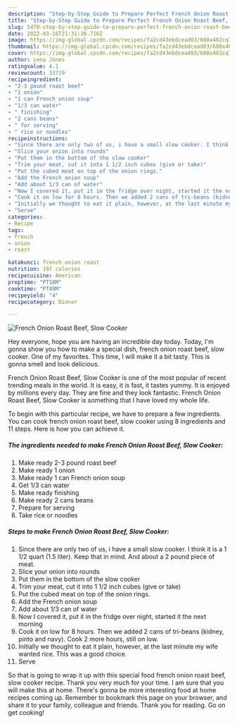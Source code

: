 ```yaml
---
description: "Step-by-Step Guide to Prepare Perfect French Onion Roast Beef, Slow Cooker"
title: "Step-by-Step Guide to Prepare Perfect French Onion Roast Beef, Slow Cooker"
slug: 5470-step-by-step-guide-to-prepare-perfect-french-onion-roast-beef-slow-cooker
date: 2022-03-16T21:31:36.716Z
image: https://img-global.cpcdn.com/recipes/fa2cd43ebdcead03/680x482cq70/french-onion-roast-beef-slow-cooker-recipe-main-photo.jpg
thumbnail: https://img-global.cpcdn.com/recipes/fa2cd43ebdcead03/680x482cq70/french-onion-roast-beef-slow-cooker-recipe-main-photo.jpg
cover: https://img-global.cpcdn.com/recipes/fa2cd43ebdcead03/680x482cq70/french-onion-roast-beef-slow-cooker-recipe-main-photo.jpg
author: Lena Jones
ratingvalue: 4.1
reviewcount: 33719
recipeingredient:
- "2-3 pound roast beef"
- "1 onion"
- "1 can French onion soup"
- "1/3 can water"
- " finishing"
- "2 cans beans"
- " for serving"
- " rice or noodles"
recipeinstructions:
- "Since there are only two of us, i have a small slow cooker. I think it is a 1 1/2 quart (1.5 liter). Keep that in mind. And about a 2 pound piece of meat."
- "Slice your onion into rounds"
- "Put them in the bottom of the slow cooker"
- "Trim your meat, cut it into 1 1/2 inch cubes (give or take)"
- "Put the cubed meat on top of the onion rings."
- "Add the French onion soup"
- "Add about 1/3 can of water"
- "Now I covered it, put it in the fridge over night, started it the next morning"
- "Cook it on low for 8 hours. Then we added 2 cans of tri-beans (kidney, pinto and navy). Cook 2 more hours, still on low."
- "Initially we thought to eat it plain, however, at the last minute my wife wanted rice. This was a good choice."
- "Serve"
categories:
- Recipe
tags:
- french
- onion
- roast

katakunci: french onion roast 
nutrition: 197 calories
recipecuisine: American
preptime: "PT18M"
cooktime: "PT49M"
recipeyield: "4"
recipecategory: Dinner

---
```



![French Onion Roast Beef, Slow Cooker](https://img-global.cpcdn.com/recipes/fa2cd43ebdcead03/680x482cq70/french-onion-roast-beef-slow-cooker-recipe-main-photo.jpg)

Hey everyone, hope you are having an incredible day today. Today, I'm gonna show you how to make a special dish, french onion roast beef, slow cooker. One of my favorites. This time, I will make it a bit tasty. This is gonna smell and look delicious.



French Onion Roast Beef, Slow Cooker is one of the most popular of recent trending meals in the world. It is easy, it is fast, it tastes yummy. It is enjoyed by millions every day. They are fine and they look fantastic. French Onion Roast Beef, Slow Cooker is something that I have loved my whole life.


To begin with this particular recipe, we have to prepare a few ingredients. You can cook french onion roast beef, slow cooker using 8 ingredients and 11 steps. Here is how you can achieve it.

<!--inarticleads1-->

##### The ingredients needed to make French Onion Roast Beef, Slow Cooker:

1. Make ready 2-3 pound roast beef
1. Make ready 1 onion
1. Make ready 1 can French onion soup
1. Get 1/3 can water
1. Make ready  finishing
1. Make ready 2 cans beans
1. Prepare  for serving
1. Take  rice or noodles




<!--inarticleads2-->

##### Steps to make French Onion Roast Beef, Slow Cooker:

1. Since there are only two of us, i have a small slow cooker. I think it is a 1 1/2 quart (1.5 liter). Keep that in mind. And about a 2 pound piece of meat.
1. Slice your onion into rounds
1. Put them in the bottom of the slow cooker
1. Trim your meat, cut it into 1 1/2 inch cubes (give or take)
1. Put the cubed meat on top of the onion rings.
1. Add the French onion soup
1. Add about 1/3 can of water
1. Now I covered it, put it in the fridge over night, started it the next morning
1. Cook it on low for 8 hours. Then we added 2 cans of tri-beans (kidney, pinto and navy). Cook 2 more hours, still on low.
1. Initially we thought to eat it plain, however, at the last minute my wife wanted rice. This was a good choice.
1. Serve




So that is going to wrap it up with this special food french onion roast beef, slow cooker recipe. Thank you very much for your time. I am sure that you will make this at home. There's gonna be more interesting food at home recipes coming up. Remember to bookmark this page on your browser, and share it to your family, colleague and friends. Thank you for reading. Go on get cooking!
